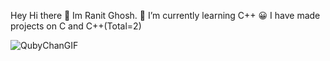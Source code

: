 Hey Hi there 👋
Im Ranit Ghosh.
🔭 I’m currently learning C++
😀 I have made projects on C and C++(Total=2)

![QubyChanGIF](https://user-images.githubusercontent.com/104568301/176620327-9e526466-0251-43ee-bfe3-f10a3b0f749b.gif)
